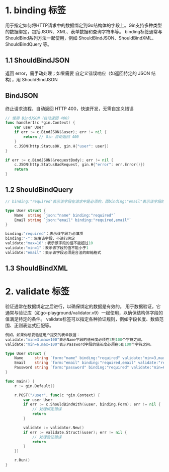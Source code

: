 # 1. binding 标签
用于指定如何将HTTP请求中的数据绑定到Go结构体的字段上。Gin支持多种类型的数据绑定，包括JSON、XML、表单数据和查询字符串等。
binding标签通常与ShouldBind系列方法一起使用，例如 ShouldBindJSON、ShouldBindXML、ShouldBindQuery 等。

## 1.1 ShouldBindJSON
返回 error，需手动处理；如果需要 自定义错误响应（如返回特定的 JSON 结构），用 ShouldBindJSON

## BindJSON
终止请求流程，自动返回 HTTP 400，快速开发，无需自定义错误
```go
// 使用 BindJSON（自动返回 400）
func handler1(c *gin.Context) {
    var user User
    if err := c.BindJSON(&user); err != nil {
        return // Gin 自动返回 400
    }
    c.JSON(http.StatusOK, gin.H{"user": user})
}

if err := c.BindJSON(&requestBody); err != nil {
    c.JSON(http.StatusBadRequest, gin.H{"error": err.Error()})
    return
}

```

## 1.2 ShouldBindQuery

```go
// binding:"required"表示该字段在请求中是必须的，而binding:"email"表示该字段的值必须符合电子邮件地址的格式。

type User struct {
    Name  string `json:"name" binding:"required"`
    Email string `json:"email" binding:"required,email"`
}

binding:"required"：表示该字段为必填项
binding:"-"：忽略该字段，不进行绑定
validate:"max=10"：表示该字段的值不能超过10
validate:"min=1"：表示该字段的值不能小于1
validate:"email"：表示该字段必须是合法的邮箱格式

```

## 1.3 ShouldBindXML


# 2. validate 标签
验证通常在数据绑定之后进行，以确保绑定的数据是有效的。
用于数据验证，它通常与验证库（如go-playground/validator.v9）一起使用，以确保结构体字段的值满足特定的条件。
validate标签可以指定各种验证规则，例如字段长度、数值范围、正则表达式匹配等。

```go
例如，如果你想要验证用户提交的表单数据：
validate:"min=3,max=100"表示Name字段的值长度必须在3到100个字符之间，
validate:"min=6,max=100"表示Password字段的值长度必须在6到100个字符之间。

type User struct {
    Name     string `form:"name" binding:"required" validate:"min=3,max=100"`
    Email    string `form:"email" binding:"required,email" validate:"required,email"`
    Password string `form:"password" binding:"required" validate:"min=6,max=100"`
}

func main() {
    r := gin.Default()

    r.POST("/user", func(c *gin.Context) {
        var user User
        if err := c.ShouldBindWith(&user, binding.Form); err != nil {
            // 处理绑定错误
            return
        }

        validate := validator.New()
        if err := validate.Struct(&user); err != nil {
            // 处理验证错误
            return
        }
    })

    r.Run()
}
```
